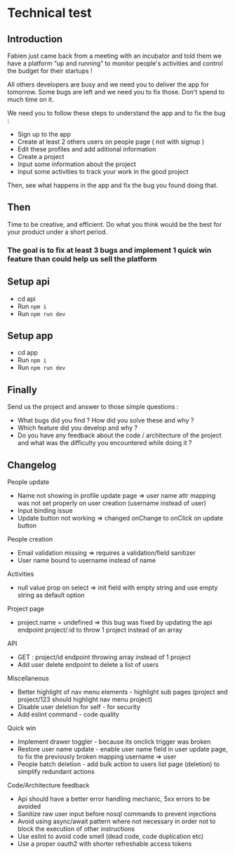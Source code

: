 # Technical test

## Introduction

Fabien just came back from a meeting with an incubator and told them we have a platform “up and running” to monitor people's activities and control the budget for their startups !

All others developers are busy and we need you to deliver the app for tomorrow.
Some bugs are left and we need you to fix those. Don't spend to much time on it.

We need you to follow these steps to understand the app and to fix the bug :
- Sign up to the app
- Create at least 2 others users on people page ( not with signup )
- Edit these profiles and add aditional information
- Create a project
- Input some information about the project
- Input some activities to track your work in the good project

Then, see what happens in the app and fix the bug you found doing that.

## Then
Time to be creative, and efficient. Do what you think would be the best for your product under a short period.

### The goal is to fix at least 3 bugs and implement 1 quick win feature than could help us sell the platform

## Setup api

- cd api
- Run `npm i`
- Run `npm run dev`

## Setup app

- cd app
- Run `npm i`
- Run `npm run dev`

## Finally

Send us the project and answer to those simple questions : 
- What bugs did you find ? How did you solve these and why ? 
- Which feature did you develop and why ? 
- Do you have any feedback about the code / architecture of the project and what was the difficulty you encountered while doing it ? 

## Changelog

People update
- Name not showing in profile update page => user name attr mapping was not set properly on user creation (username instead of user)
- Input binding issue
- Update button not working => changed onChange to onClick on update button

People creation
- Email validation missing => requires a validation/field sanitizer
- User name bound to username instead of name

Activities
- null value prop on select => init field with empty string and use empty string as default option

Project page
- project.name = undefined => this bug was fixed by updating the api endpoint project/:id to throw 1 project instead of an array

API
- GET : project/id endpoint throwing array instead of 1 project
- Add user delete endpoint to delete a list of users

Miscellaneous
- Better highlight of nav menu elements - highlight sub pages (project and project/123 should highlight nav menu project)
- Disable user deletion for self - for security
- Add eslint command - code quality

Quick win
- Implement drawer toggler - because its onclick trigger was broken
- Restore user name update - enable user name field in user update page, to fix the previously broken mapping username => user
- People batch deletion - add bulk action to users list page (deletion) to simplify redundant actions


Code/Architecture feedback
- Api should have a better error handling mechanic, 5xx errors to be avoided
- Sanitize raw user input before nosql commands to prevent injections
- Avoid using async/await pattern where not necessary in order not to block the execution of other instructions
- Use eslint to avoid code smell (dead code, code duplication etc)
- Use a proper oauth2 with shorter refreshable access tokens 
